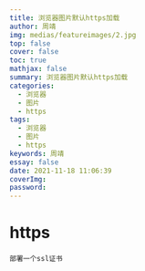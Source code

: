 ```yaml
---
title: 浏览器图片默认https加载
author: 周靖
img: medias/featureimages/2.jpg
top: false
cover: false
toc: true
mathjax: false
summary: 浏览器图片默认https加载
categories:
  - 浏览器
  - 图片
  - https
tags:
  - 浏览器
  - 图片
  - https
keywords: 周靖
essay: false
date: 2021-11-18 11:06:39
coverImg:
password:
---
```


# https

```
部署一个ssl证书
```
